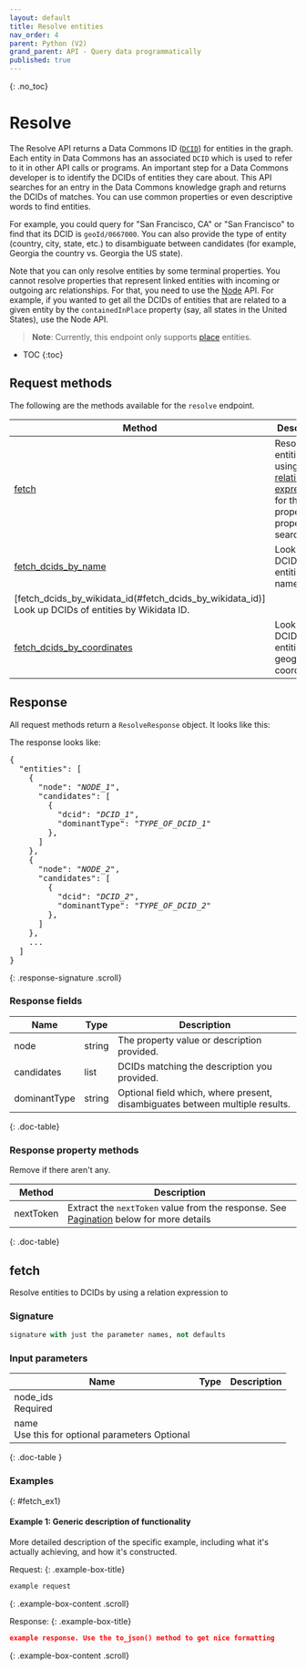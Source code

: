 ```yaml
---
layout: default
title: Resolve entities
nav_order: 4
parent: Python (V2)
grand_parent: API - Query data programmatically
published: true
---
```

{: .no_toc}
# Resolve

The Resolve API returns a Data Commons ID ([`DCID`](/glossary.html#dcid)) for entities in the graph.
Each entity in Data Commons has an associated `DCID` which is used to refer to it
in other API calls or programs. An important step for a Data Commons developer is to
identify the DCIDs of entities they care about. This API searches for an entry in the
Data Commons knowledge graph and returns the DCIDs of matches. You can use
common properties or even descriptive words to find entities.

For example, you could query for "San Francisco, CA" or "San Francisco" to find
that its DCID is `geoId/0667000`. You can also provide the type of entity
(country, city, state, etc.) to disambiguate between candidates (for example, Georgia the country vs. Georgia
the US state).

Note that you can only resolve entities by some terminal properties. You cannot resolve properties that represent linked entities with incoming or outgoing arc relationships. For that, you need to use the [Node](node.md) API. For example, if you wanted to get all the DCIDs of entities that are related to a given entity by the `containedInPlace` property (say, all states in the United States), use the Node API.

> **Note**: Currently, this endpoint only supports [place](/glossary.html#place) entities.

* TOC
{:toc}


## Request methods

The following are the methods available for the `resolve` endpoint.

| Method | Description | 
|--------|-------------|
| [fetch](#fetch) | Resolve entities by using a [relation expression](/api/rest/v2/index.html#relation-expressions) for the property or properties to search on. |
| [fetch_dcids_by_name](#fetch_dcids_by_name) | Look up DCIDs of entities by name. |
| [fetch_dcids_by_wikidata_id(#fetch_dcids_by_wikidata_id)] Look up DCIDs of entities by Wikidata ID. |
| [fetch_dcids_by_coordinates](#fetch_dcids_by_coordinates) | Look up DCIDs of entities by geographical coordinates. |

## Response

All request methods return a `ResolveResponse` object. It looks like this:

The response looks like:

<pre>
{
  "entities": [
    {
      "node": "<var>NODE_1</var>",
      "candidates": [
        {
          "dcid": "<var>DCID_1</var>",
          "dominantType": "<var>TYPE_OF_DCID_1</var>"
        },
      ]
    },
    {
      "node": "<var>NODE_2</var>",
      "candidates": [
        {
          "dcid": "<var>DCID_2</var>",
          "dominantType": "<var>TYPE_OF_DCID_2</var>"
        },
      ]
    },
    ...
  ]
}
</pre>
{: .response-signature .scroll}

### Response fields

| Name        | Type   |   Description                       |
|-------------|--------|-------------------------------------|
| node | string | The property value or description provided. |
| candidates | list | DCIDs matching the description you provided.
| dominantType | string | Optional field which, where present, disambiguates between multiple results. |
{: .doc-table}

### Response property methods

Remove if there aren't any.

| Method | Description | 
|--------|-------------|
| nextToken | Extract the `nextToken` value from the response. See [Pagination](#pagination) below for more details |
{: .doc-table}

## fetch

Resolve entities to DCIDs by using a relation expression to 

### Signature

```python
signature with just the parameter names, not defaults
```

### Input parameters

| Name          | Type  |   Description  |
|---------------|-------|----------------|
| node_ids <br/> <required-tag>Required</required-tag> |  |   |
| name <br/> Use this for optional parameters <optional-tag>Optional</optional-tag> |   |   |
{: .doc-table }

### Examples

{: #fetch_ex1}
#### Example 1: Generic description of functionality

More detailed description of the specific example, including what it's actually achieving, and how it's constructed. 

Request:
{: .example-box-title}

```python
example request
```
{: .example-box-content .scroll}

Response:
{: .example-box-title}

```json
example response. Use the to_json() method to get nice formatting 
```
{: .example-box-content .scroll}
